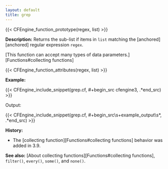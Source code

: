 ```yaml
---
layout: default
title: grep
---
```


{{< CFEngine_function_prototype(regex, list) >}}

**Description:** Returns the sub-list if items in `list` matching the
[anchored][anchored] regular expression `regex`.

[This function can accept many types of data parameters.][Functions#collecting functions]

{{< CFEngine_function_attributes(regex, list) >}}

**Example:**

{{< CFEngine_include_snippet(grep.cf, #\+begin_src cfengine3, .*end_src) >}}

Output:

{{< CFEngine_include_snippet(grep.cf, #\+begin_src\s+example_output\s*, .*end_src) >}}

**History:**

- The [collecting function][Functions#collecting functions] behavior was added in 3.9.

**See also:** [About collecting functions][Functions#collecting functions], `filter()`, `every()`, `some()`, and `none()`.
